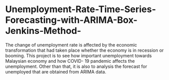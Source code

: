 # Unemployment-Rate-Time-Series-Forecasting-with-ARIMA-Box-Jenkins-Method-
The change of unemployment rate is affected by the economic transformation that had taken place whether the economy is in recession or booming. This project is to see how important unemployment towards Malaysian economy and how COVID- 19 pandemic affects the unemployment. Other than that, it is also to analysis the forecast for unemployed that are obtained from ARIMA data.
